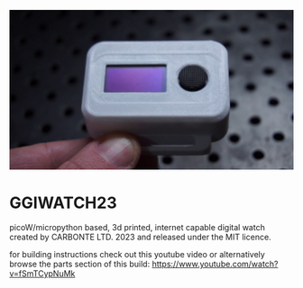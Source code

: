 ![Image](GGIWATCH23.jpg)

# GGIWATCH23
picoW/micropython based, 3d printed, internet capable digital watch
created by CARBONTE LTD. 2023 and released under the MIT licence.

for building instructions check out this youtube video or alternatively browse
the parts section of this build: https://www.youtube.com/watch?v=fSmTCypNuMk



